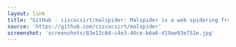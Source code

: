 ```yaml
---
layout: link
title: "GitHub - ciscocsirt/malspider: Malspider is a web spidering framework that detects characteristics of web compromises."
source: 'https://github.com/ciscocsirt/malspider'
screenshot: 'screenshots/83e12c6d-c4e3-46ce-b6a6-d19ae93e751e.jpg'
---
```


